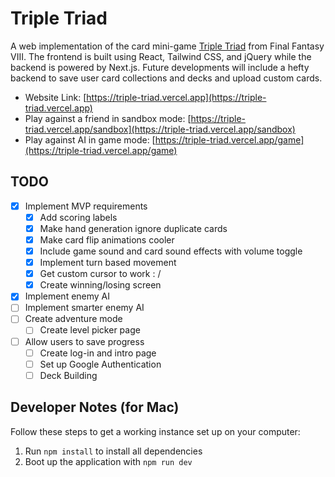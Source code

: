 # Triple Triad
A web implementation of the card mini-game [Triple Triad](https://finalfantasy.fandom.com/wiki/Triple_Triad_(Final_Fantasy_VIII)) from Final Fantasy VIII. The frontend is built using React, Tailwind CSS, and jQuery while the backend is powered by Next.js. Future developments will include a hefty backend to save user card collections and decks and upload custom cards.

- Website Link: [https://triple-triad.vercel.app](https://triple-triad.vercel.app)
- Play against a friend in sandbox mode: [https://triple-triad.vercel.app/sandbox](https://triple-triad.vercel.app/sandbox)
- Play against AI in game mode: [https://triple-triad.vercel.app/game](https://triple-triad.vercel.app/game)

## TODO
- [x] Implement MVP requirements
    - [x] Add scoring labels
    - [x] Make hand generation ignore duplicate cards
    - [x] Make card flip animations cooler
    - [x] Include game sound and card sound effects with volume toggle
    - [x] Implement turn based movement
    - [x] Get custom cursor to work : /
    - [x] Create winning/losing screen
- [x] Implement enemy AI
- [ ] Implement smarter enemy AI
- [ ] Create adventure mode
    - [ ] Create level picker page
- [ ] Allow users to save progress
    - [ ] Create log-in and intro page
    - [ ] Set up Google Authentication
    - [ ] Deck Building

## Developer Notes (for Mac)
Follow these steps to get a working instance set up on your computer:

1) Run `npm install` to install all dependencies
2) Boot up the application with `npm run dev`
